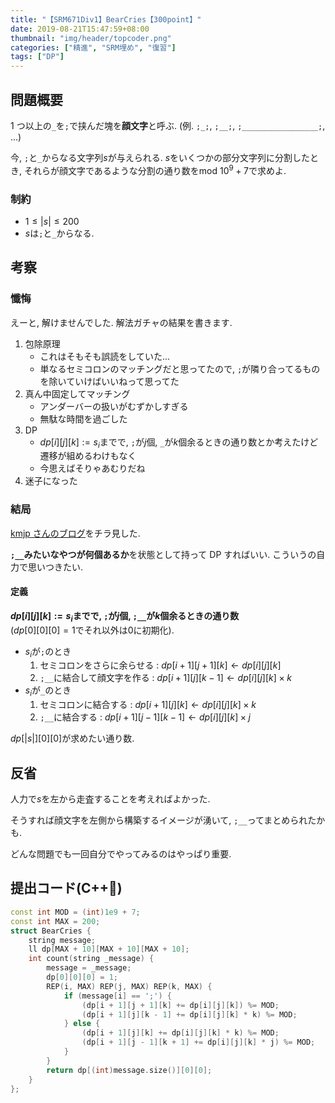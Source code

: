 ```yaml
---
title: "【SRM671Div1】BearCries【300point】"
date: 2019-08-21T15:47:59+08:00
thumbnail: "img/header/topcoder.png"
categories: ["精進", "SRM埋め", "復習"]
tags: ["DP"]
---
```


## 問題概要

1 つ以上の`_`を`;`で挟んだ塊を**顔文字**と呼ぶ. (例. `;_;`, `;__;`, `;_________________;`, ...)

今, `;`と`_`からなる文字列$s$が与えられる. $s$をいくつかの部分文字列に分割したとき, それらが顔文字であるような分割の通り数を$\mathrm{mod}\ 10^9 + 7$で求めよ.

### 制約

- $1 \leq |s| \leq 200$
- $s$は`;`と`_`からなる.

## 考察

### 懺悔

えーと, 解けませんでした. 解法ガチャの結果を書きます.

1. 包除原理
   - これはそもそも誤読をしていた...
   - 単なるセミコロンのマッチングだと思ってたので, `;`が隣り合ってるものを除いていけばいいねって思ってた
1. 真ん中固定してマッチング
   - アンダーバーの扱いがむずかしすぎる
   - 無駄な時間を過ごした
1. DP
   - $dp[i][j][k] := s_i$までで, `;`が$j$個, `_`が$k$個余るときの通り数とか考えたけど遷移が組めるわけもなく
   - 今思えばそりゃあむりだね
1. 迷子になった

### 結局

[kmjp さんのブログ](http://kmjp.hatenablog.jp/entry/2015/10/15/0900)をチラ見した.

**`;__`みたいなやつが何個あるか**を状態として持って DP すればいい. こういうの自力で思いつきたい.

#### 定義

**$dp[i][j][k] := s_i$までで, `;`が$j$個, `;__`が$k$個余るときの通り数**<br>($dp[0][0][0] = 1$でそれ以外は$0$に初期化).

- $s_i$が`;`のとき
  1. セミコロンをさらに余らせる : $dp[i + 1][j + 1][k] \leftarrow dp[i][j][k]$
  2. `;__`に結合して顔文字を作る : $dp[i + 1][j][k - 1] \leftarrow dp[i][j][k] \times k$
- $s_i$が`_`のとき
  1. セミコロンに結合する : $dp[i + 1][j][k] \leftarrow dp[i][j][k] \times k$
  2. `;__`に結合する : $dp[i + 1][j - 1][k - 1] \leftarrow dp[i][j][k] \times j$

$dp[|s|][0][0]$が求めたい通り数.

## 反省

人力で$s$を左から走査することを考えればよかった.

そうすれば顔文字を左側から構築するイメージが湧いて, `;__`ってまとめられたかも.

どんな問題でも一回自分でやってみるのはやっぱり重要.

## 提出コード(C++:high_brightness:)

```cpp
const int MOD = (int)1e9 + 7;
const int MAX = 200;
struct BearCries {
    string message;
    ll dp[MAX + 10][MAX + 10][MAX + 10];
    int count(string _message) {
        message = _message;
        dp[0][0][0] = 1;
        REP(i, MAX) REP(j, MAX) REP(k, MAX) {
            if (message[i] == ';') {
                (dp[i + 1][j + 1][k] += dp[i][j][k]) %= MOD;
                (dp[i + 1][j][k - 1] += dp[i][j][k] * k) %= MOD;
            } else {
                (dp[i + 1][j][k] += dp[i][j][k] * k) %= MOD;
                (dp[i + 1][j - 1][k + 1] += dp[i][j][k] * j) %= MOD;
            }
        }
        return dp[(int)message.size()][0][0];
    }
};
```
